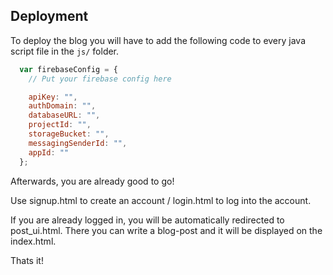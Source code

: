 ## Deployment

To deploy the blog you will have to add the following code to every java script file in the `js/` folder.

```js
  var firebaseConfig = {
    // Put your firebase config here

    apiKey: "",
    authDomain: "",
    databaseURL: "",
    projectId: "",
    storageBucket: "",
    messagingSenderId: "",
    appId: ""
  };
```

Afterwards, you are already good to go!

Use signup.html to create an account / login.html to log into the account.

If you are already logged in, you will be automatically redirected to post_ui.html.
There you can write a blog-post and it will be displayed on the index.html.

Thats it!
